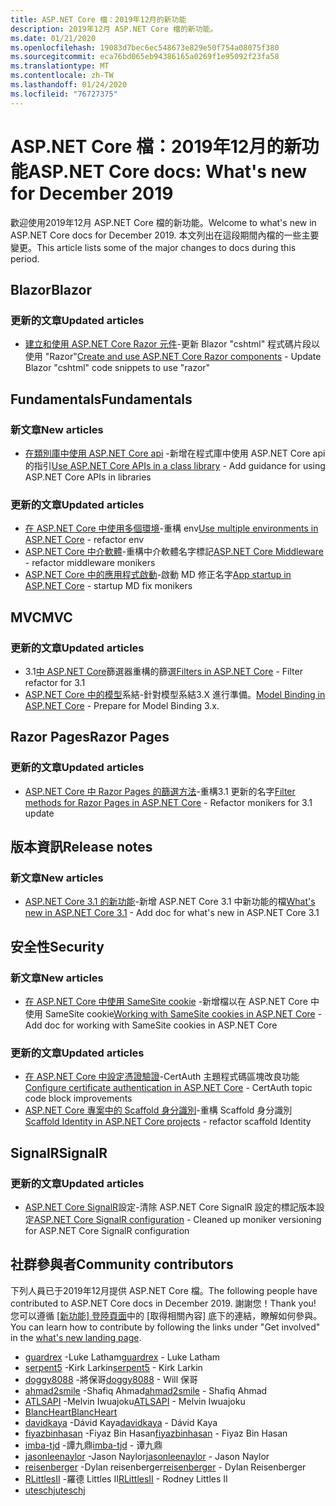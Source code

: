 ```yaml
---
title: ASP.NET Core 檔：2019年12月的新功能
description: 2019年12月 ASP.NET Core 檔的新功能。
ms.date: 01/21/2020
ms.openlocfilehash: 19083d7bec6ec548673e829e50f754a08075f380
ms.sourcegitcommit: eca76bd065eb94386165a0269f1e95092f23fa58
ms.translationtype: MT
ms.contentlocale: zh-TW
ms.lasthandoff: 01/24/2020
ms.locfileid: "76727375"
---
```

# <a name="aspnet-core-docs-whats-new-for-december-2019"></a><span data-ttu-id="7a7c4-103">ASP.NET Core 檔：2019年12月的新功能</span><span class="sxs-lookup"><span data-stu-id="7a7c4-103">ASP.NET Core docs: What's new for December 2019</span></span>

<span data-ttu-id="7a7c4-104">歡迎使用2019年12月 ASP.NET Core 檔的新功能。</span><span class="sxs-lookup"><span data-stu-id="7a7c4-104">Welcome to what's new in ASP.NET Core docs for December 2019.</span></span> <span data-ttu-id="7a7c4-105">本文列出在這段期間內檔的一些主要變更。</span><span class="sxs-lookup"><span data-stu-id="7a7c4-105">This article lists some of the major changes to docs during this period.</span></span>

## <a name="blazor"></a><span data-ttu-id="7a7c4-106">Blazor</span><span class="sxs-lookup"><span data-stu-id="7a7c4-106">Blazor</span></span>

### <a name="updated-articles"></a><span data-ttu-id="7a7c4-107">更新的文章</span><span class="sxs-lookup"><span data-stu-id="7a7c4-107">Updated articles</span></span>

- <span data-ttu-id="7a7c4-108">[建立和使用 ASP.NET Core Razor 元件](../blazor/components.md)-更新 Blazor "cshtml" 程式碼片段以使用 "Razor"</span><span class="sxs-lookup"><span data-stu-id="7a7c4-108">[Create and use ASP.NET Core Razor components](../blazor/components.md) - Update Blazor "cshtml" code snippets to use "razor"</span></span>

## <a name="fundamentals"></a><span data-ttu-id="7a7c4-109">Fundamentals</span><span class="sxs-lookup"><span data-stu-id="7a7c4-109">Fundamentals</span></span>

### <a name="new-articles"></a><span data-ttu-id="7a7c4-110">新文章</span><span class="sxs-lookup"><span data-stu-id="7a7c4-110">New articles</span></span>

- <span data-ttu-id="7a7c4-111">[在類別庫中使用 ASP.NET Core api](../fundamentals/target-aspnetcore.md) -新增在程式庫中使用 ASP.NET Core api 的指引</span><span class="sxs-lookup"><span data-stu-id="7a7c4-111">[Use ASP.NET Core APIs in a class library](../fundamentals/target-aspnetcore.md) - Add guidance for using ASP.NET Core APIs in libraries</span></span>

### <a name="updated-articles"></a><span data-ttu-id="7a7c4-112">更新的文章</span><span class="sxs-lookup"><span data-stu-id="7a7c4-112">Updated articles</span></span>

- <span data-ttu-id="7a7c4-113">[在 ASP.NET Core 中使用多個環境](../fundamentals/environments.md)-重構 env</span><span class="sxs-lookup"><span data-stu-id="7a7c4-113">[Use multiple environments in ASP.NET Core](../fundamentals/environments.md) - refactor env</span></span>
- <span data-ttu-id="7a7c4-114">[ASP.NET Core 中介軟體](../fundamentals/middleware/index.md)-重構中介軟體名字標記</span><span class="sxs-lookup"><span data-stu-id="7a7c4-114">[ASP.NET Core Middleware](../fundamentals/middleware/index.md) - refactor middleware monikers</span></span>
- <span data-ttu-id="7a7c4-115">[ASP.NET Core 中的應用程式啟動](../fundamentals/startup.md)-啟動 MD 修正名字</span><span class="sxs-lookup"><span data-stu-id="7a7c4-115">[App startup in ASP.NET Core](../fundamentals/startup.md) - startup MD fix monikers</span></span>

## <a name="mvc"></a><span data-ttu-id="7a7c4-116">MVC</span><span class="sxs-lookup"><span data-stu-id="7a7c4-116">MVC</span></span>

### <a name="updated-articles"></a><span data-ttu-id="7a7c4-117">更新的文章</span><span class="sxs-lookup"><span data-stu-id="7a7c4-117">Updated articles</span></span>

- <span data-ttu-id="7a7c4-118">3\.1[中 ASP.NET Core](../mvc/controllers/filters.md)篩選器重構的篩選</span><span class="sxs-lookup"><span data-stu-id="7a7c4-118">[Filters in ASP.NET Core](../mvc/controllers/filters.md) - Filter refactor for 3.1</span></span>
- <span data-ttu-id="7a7c4-119">[ASP.NET Core 中的模型](../mvc/models/model-binding.md)系結-針對模型系結3.X 進行準備。</span><span class="sxs-lookup"><span data-stu-id="7a7c4-119">[Model Binding in ASP.NET Core](../mvc/models/model-binding.md) - Prepare for Model Binding 3.x.</span></span>

## <a name="razor-pages"></a><span data-ttu-id="7a7c4-120">Razor Pages</span><span class="sxs-lookup"><span data-stu-id="7a7c4-120">Razor Pages</span></span>

### <a name="updated-articles"></a><span data-ttu-id="7a7c4-121">更新的文章</span><span class="sxs-lookup"><span data-stu-id="7a7c4-121">Updated articles</span></span>

- <span data-ttu-id="7a7c4-122">[ASP.NET Core 中 Razor Pages 的篩選方法](../razor-pages/filter.md)-重構3.1 更新的名字</span><span class="sxs-lookup"><span data-stu-id="7a7c4-122">[Filter methods for Razor Pages in ASP.NET Core](../razor-pages/filter.md) - Refactor monikers for 3.1 update</span></span>

## <a name="release-notes"></a><span data-ttu-id="7a7c4-123">版本資訊</span><span class="sxs-lookup"><span data-stu-id="7a7c4-123">Release notes</span></span>

### <a name="new-articles"></a><span data-ttu-id="7a7c4-124">新文章</span><span class="sxs-lookup"><span data-stu-id="7a7c4-124">New articles</span></span>

- <span data-ttu-id="7a7c4-125">[ASP.NET Core 3.1 的新功能](../release-notes/aspnetcore-3.1.md)-新增 ASP.NET Core 3.1 中新功能的檔</span><span class="sxs-lookup"><span data-stu-id="7a7c4-125">[What's new in ASP.NET Core 3.1](../release-notes/aspnetcore-3.1.md) - Add doc for what's new in ASP.NET Core 3.1</span></span>

## <a name="security"></a><span data-ttu-id="7a7c4-126">安全性</span><span class="sxs-lookup"><span data-stu-id="7a7c4-126">Security</span></span>

### <a name="new-articles"></a><span data-ttu-id="7a7c4-127">新文章</span><span class="sxs-lookup"><span data-stu-id="7a7c4-127">New articles</span></span>

- <span data-ttu-id="7a7c4-128">[在 ASP.NET Core 中使用 SameSite cookie](../security/samesite.md) -新增檔以在 ASP.NET Core 中使用 SameSite cookie</span><span class="sxs-lookup"><span data-stu-id="7a7c4-128">[Working with SameSite cookies in ASP.NET Core](../security/samesite.md) - Add doc for working with SameSite cookies in ASP.NET Core</span></span>

### <a name="updated-articles"></a><span data-ttu-id="7a7c4-129">更新的文章</span><span class="sxs-lookup"><span data-stu-id="7a7c4-129">Updated articles</span></span>

- <span data-ttu-id="7a7c4-130">[在 ASP.NET Core 中設定憑證驗證](../security/authentication/certauth.md)-CertAuth 主題程式碼區塊改良功能</span><span class="sxs-lookup"><span data-stu-id="7a7c4-130">[Configure certificate authentication in ASP.NET Core](../security/authentication/certauth.md) - CertAuth topic code block improvements</span></span>
- <span data-ttu-id="7a7c4-131">[ASP.NET Core 專案中的 Scaffold 身分識別](../security/authentication/scaffold-identity.md)-重構 Scaffold 身分識別</span><span class="sxs-lookup"><span data-stu-id="7a7c4-131">[Scaffold Identity in ASP.NET Core projects](../security/authentication/scaffold-identity.md) - refactor scaffold Identity</span></span>

## <a name="signalr"></a><span data-ttu-id="7a7c4-132">SignalR</span><span class="sxs-lookup"><span data-stu-id="7a7c4-132">SignalR</span></span>

### <a name="updated-articles"></a><span data-ttu-id="7a7c4-133">更新的文章</span><span class="sxs-lookup"><span data-stu-id="7a7c4-133">Updated articles</span></span>

- <span data-ttu-id="7a7c4-134">[ASP.NET Core SignalR](../signalr/configuration.md)設定-清除 ASP.NET Core SignalR 設定的標記版本設定</span><span class="sxs-lookup"><span data-stu-id="7a7c4-134">[ASP.NET Core SignalR configuration](../signalr/configuration.md) - Cleaned up moniker versioning for ASP.NET Core SignalR configuration</span></span>

## <a name="community-contributors"></a><span data-ttu-id="7a7c4-135">社群參與者</span><span class="sxs-lookup"><span data-stu-id="7a7c4-135">Community contributors</span></span>

<span data-ttu-id="7a7c4-136">下列人員已于2019年12月提供 ASP.NET Core 檔。</span><span class="sxs-lookup"><span data-stu-id="7a7c4-136">The following people have contributed to ASP.NET Core docs in December 2019.</span></span> <span data-ttu-id="7a7c4-137">謝謝您！</span><span class="sxs-lookup"><span data-stu-id="7a7c4-137">Thank you!</span></span> <span data-ttu-id="7a7c4-138">您可以遵循 [[新功能] 登陸頁面](index.yml)中的 [取得相關內容] 底下的連結，瞭解如何參與。</span><span class="sxs-lookup"><span data-stu-id="7a7c4-138">You can learn how to contribute by following the links under "Get involved" in the [what's new landing page](index.yml).</span></span>

- <span data-ttu-id="7a7c4-139">[guardrex](https://github.com/guardrex) -Luke Latham</span><span class="sxs-lookup"><span data-stu-id="7a7c4-139">[guardrex](https://github.com/guardrex) - Luke Latham</span></span>
- <span data-ttu-id="7a7c4-140">[serpent5](https://github.com/serpent5) -Kirk Larkin</span><span class="sxs-lookup"><span data-stu-id="7a7c4-140">[serpent5](https://github.com/serpent5) - Kirk Larkin</span></span>
- <span data-ttu-id="7a7c4-141">[doggy8088](https://github.com/doggy8088) -將保哥</span><span class="sxs-lookup"><span data-stu-id="7a7c4-141">[doggy8088](https://github.com/doggy8088) - Will 保哥</span></span>
- <span data-ttu-id="7a7c4-142">[ahmad2smile](https://github.com/ahmad2smile) -Shafiq Ahmad</span><span class="sxs-lookup"><span data-stu-id="7a7c4-142">[ahmad2smile](https://github.com/ahmad2smile) - Shafiq Ahmad</span></span>
- <span data-ttu-id="7a7c4-143">[ATLSAPI](https://github.com/ATLSAPI) -Melvin Iwuajoku</span><span class="sxs-lookup"><span data-stu-id="7a7c4-143">[ATLSAPI](https://github.com/ATLSAPI) - Melvin Iwuajoku</span></span>
- [<span data-ttu-id="7a7c4-144">BlancHeart</span><span class="sxs-lookup"><span data-stu-id="7a7c4-144">BlancHeart</span></span>](https://github.com/BlancHeart) 
- <span data-ttu-id="7a7c4-145">[davidkaya](https://github.com/davidkaya) -Dávid Kaya</span><span class="sxs-lookup"><span data-stu-id="7a7c4-145">[davidkaya](https://github.com/davidkaya) - Dávid Kaya</span></span>
- <span data-ttu-id="7a7c4-146">[fiyazbinhasan](https://github.com/fiyazbinhasan) -Fiyaz Bin Hasan</span><span class="sxs-lookup"><span data-stu-id="7a7c4-146">[fiyazbinhasan](https://github.com/fiyazbinhasan) - Fiyaz Bin Hasan</span></span>
- <span data-ttu-id="7a7c4-147">[imba-tjd](https://github.com/imba-tjd) -譚九鼎</span><span class="sxs-lookup"><span data-stu-id="7a7c4-147">[imba-tjd](https://github.com/imba-tjd) - 谭九鼎</span></span>
- <span data-ttu-id="7a7c4-148">[jasonleenaylor](https://github.com/jasonleenaylor) -Jason Naylor</span><span class="sxs-lookup"><span data-stu-id="7a7c4-148">[jasonleenaylor](https://github.com/jasonleenaylor) - Jason Naylor</span></span>
- <span data-ttu-id="7a7c4-149">[reisenberger](https://github.com/reisenberger) -Dylan reisenberger</span><span class="sxs-lookup"><span data-stu-id="7a7c4-149">[reisenberger](https://github.com/reisenberger) - Dylan Reisenberger</span></span>
- <span data-ttu-id="7a7c4-150">[RLittlesII](https://github.com/RLittlesII) -羅德 Littles II</span><span class="sxs-lookup"><span data-stu-id="7a7c4-150">[RLittlesII](https://github.com/RLittlesII) - Rodney Littles II</span></span>
- [<span data-ttu-id="7a7c4-151">uteschj</span><span class="sxs-lookup"><span data-stu-id="7a7c4-151">uteschj</span></span>](https://github.com/uteschj) 
